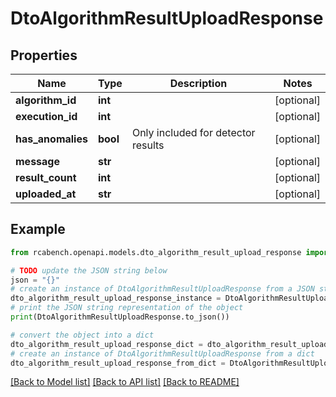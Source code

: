 # DtoAlgorithmResultUploadResponse


## Properties

Name | Type | Description | Notes
------------ | ------------- | ------------- | -------------
**algorithm_id** | **int** |  | [optional] 
**execution_id** | **int** |  | [optional] 
**has_anomalies** | **bool** | Only included for detector results | [optional] 
**message** | **str** |  | [optional] 
**result_count** | **int** |  | [optional] 
**uploaded_at** | **str** |  | [optional] 

## Example

```python
from rcabench.openapi.models.dto_algorithm_result_upload_response import DtoAlgorithmResultUploadResponse

# TODO update the JSON string below
json = "{}"
# create an instance of DtoAlgorithmResultUploadResponse from a JSON string
dto_algorithm_result_upload_response_instance = DtoAlgorithmResultUploadResponse.from_json(json)
# print the JSON string representation of the object
print(DtoAlgorithmResultUploadResponse.to_json())

# convert the object into a dict
dto_algorithm_result_upload_response_dict = dto_algorithm_result_upload_response_instance.to_dict()
# create an instance of DtoAlgorithmResultUploadResponse from a dict
dto_algorithm_result_upload_response_from_dict = DtoAlgorithmResultUploadResponse.from_dict(dto_algorithm_result_upload_response_dict)
```
[[Back to Model list]](../README.md#documentation-for-models) [[Back to API list]](../README.md#documentation-for-api-endpoints) [[Back to README]](../README.md)


